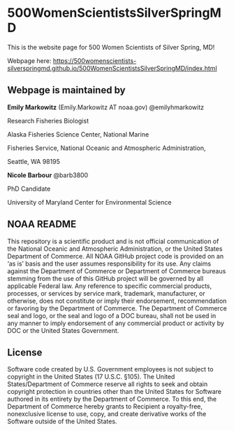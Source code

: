 # 500WomenScientistsSilverSpringMD
This is the website page for 500 Women Scientists of Silver Spring, MD! 

Webpage here: https://500womenscientists-silverspringmd.github.io/500WomenScientistsSilverSpringMD/index.html

## Webpage is maintained by

**Emily Markowitz** (Emily.Markowitz AT noaa.gov) @emilyhmarkowitz

Research Fisheries Biologist

Alaska Fisheries Science Center, National Marine

Fisheries Service, National Oceanic and Atmospheric Administration,

Seattle, WA 98195


**Nicole Barbour** @barb3800

PhD Candidate

University of Maryland Center for Environmental Science


## NOAA README

This repository is a scientific product and is not official communication of the National Oceanic and Atmospheric Administration, or the United States Department of Commerce. All NOAA GitHub project code is provided on an ‘as is’ basis and the user assumes responsibility for its use. Any claims against the Department of Commerce or Department of Commerce bureaus stemming from the use of this GitHub project will be governed by all applicable Federal law. Any reference to specific commercial products, processes, or services by service mark, trademark, manufacturer, or otherwise, does not constitute or imply their endorsement, recommendation or favoring by the Department of Commerce. The Department of Commerce seal and logo, or the seal and logo of a DOC bureau, shall not be used in any manner to imply endorsement of any commercial product or activity by DOC or the United States Government.

## License

Software code created by U.S. Government employees is not subject to copyright in the United States (17 U.S.C. §105). The United States/Department of Commerce reserve all rights to seek and obtain copyright protection in countries other than the United States for Software authored in its entirety by the Department of Commerce. To this end, the Department of Commerce hereby grants to Recipient a royalty-free, nonexclusive license to use, copy, and create derivative works of the Software outside of the United States.

